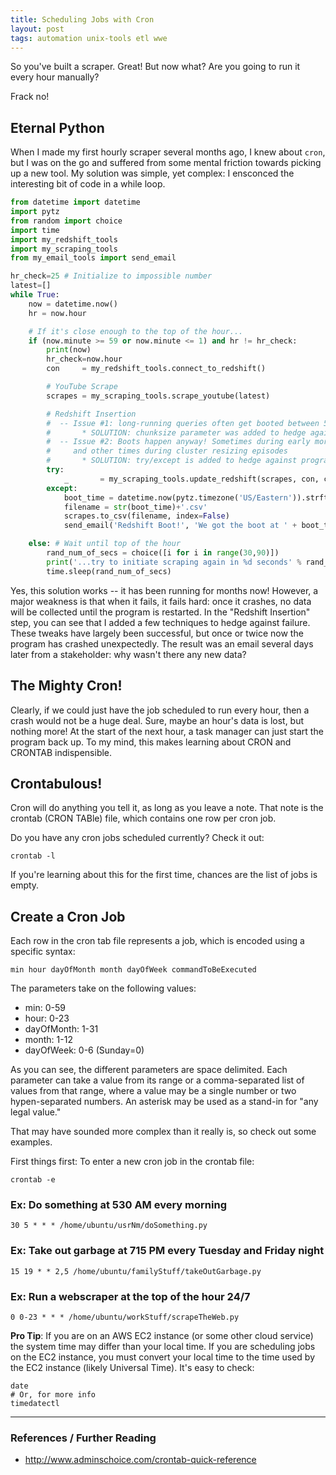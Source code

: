 ```yaml
---
title: Scheduling Jobs with Cron
layout: post
tags: automation unix-tools etl wwe
---
```


So you've built a scraper.  Great!  But now what?  Are you going to run it every hour manually?

Frack no!  

## Eternal Python
When I made my first hourly scraper several months ago, I knew about `cron`, but I was on the go and
suffered from some mental friction towards picking up a new tool.  My solution was simple, yet complex:
I ensconced the interesting bit of code in a while loop.   

```python
from datetime import datetime
import pytz
from random import choice
import time
import my_redshift_tools
import my_scraping_tools
from my_email_tools import send_email

hr_check=25 # Initialize to impossible number
latest=[]
while True:
    now = datetime.now()
    hr = now.hour

    # If it's close enough to the top of the hour...
    if (now.minute >= 59 or now.minute <= 1) and hr != hr_check:
        print(now)
        hr_check=now.hour
        con     = my_redshift_tools.connect_to_redshift()

        # YouTube Scrape
        scrapes = my_scraping_tools.scrape_youtube(latest)

        # Redshift Insertion
        #  -- Issue #1: long-running queries often get booted between 530-730am (morning ETL hours)
        #       * SOLUTION: chunksize parameter was added to hedge against this
        #  -- Issue #2: Boots happen anyway! Sometimes during early morning ETL hours,
        #     and other times during cluster resizing episodes
        #       * SOLUTION: try/except is added to hedge against program crash
        try:
            _       = my_scraping_tools.update_redshift(scrapes, con, chunksize=150)
        except:
            boot_time = datetime.now(pytz.timezone('US/Eastern')).strftime('%Y%m%d-%H:%M:%S')
            filename = str(boot_time)+'.csv'
            scrapes.to_csv(filename, index=False)
            send_email('Redshift Boot!', 'We got the boot at ' + boot_time + '. The CSV file is saved in the cloud.')

    else: # Wait until top of the hour
        rand_num_of_secs = choice([i for i in range(30,90)])
        print('...try to initiate scraping again in %d seconds' % rand_num_of_secs)
        time.sleep(rand_num_of_secs)
```

Yes, this solution works -- it has been running for months now!  However, a major weakness is that when it fails,
it fails hard: once it crashes, no data will be collected until the program is restarted.  In the "Redshift Insertion" 
step, you can see that I added a few techniques to hedge against failure.  These tweaks have largely been successful, 
but once or twice now the program has crashed unexpectedly.  The result was an email several days later from a stakeholder:
why wasn't there any new data?

## The Mighty Cron!
Clearly, if we could just have the job scheduled to run every hour, then a crash would not be a huge deal. Sure,
maybe an hour's data is lost, but nothing more!  At the start of the next hour, a task manager can just
start the program back up.  To my mind, this makes learning about CRON and CRONTAB indispensible.

## Crontabulous!
Cron will do anything you tell it, as long as you leave a note.  That note is the crontab (CRON TABle) file,
which contains one row per cron job.  

Do you have any cron jobs scheduled currently?  Check it out:
```
crontab -l
```

If you're learning about this for the first time, chances are the list of jobs is empty.  

## Create a Cron Job
Each row in the cron tab file represents a job, which is encoded using a specific syntax:
```
min hour dayOfMonth month dayOfWeek commandToBeExecuted
```

The parameters take on the following values:
* min: 0-59
* hour: 0-23
* dayOfMonth: 1-31
* month: 1-12
* dayOfWeek: 0-6 (Sunday=0)

As you can see, the different parameters are space delimited.  Each parameter can take a value from 
its range or a comma-separated list of values from that range, where a value may be a single number or
two hypen-separated numbers.  An asterisk may be used as a stand-in for "any legal value."

That may have sounded more complex than it really is, so check out some examples. 

First things first: To enter a new cron job in the crontab file:
```
crontab -e
```

### Ex: Do something at 530 AM every morning
```
30 5 * * * /home/ubuntu/usrNm/doSomething.py
```

### Ex: Take out garbage at 715 PM every Tuesday and Friday night
```
15 19 * * 2,5 /home/ubuntu/familyStuff/takeOutGarbage.py
```

### Ex: Run a webscraper at the top of the hour 24/7
```
0 0-23 * * * /home/ubuntu/workStuff/scrapeTheWeb.py
```


**Pro Tip**: If you are on an AWS EC2 instance (or some other cloud service) the system time may differ than 
your local time.  If you are scheduling jobs on the EC2 instance, you must convert your local time
to the time used by the EC2 instance (likely Universal Time). It's easy to check:
```
date
# Or, for more info
timedatectl
```

-----------------------------------------------------

### References / Further Reading
* http://www.adminschoice.com/crontab-quick-reference
